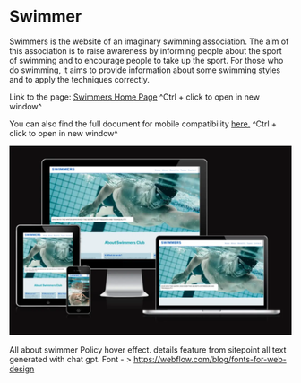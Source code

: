 # Swimmer

<p>Swimmers is the website of an imaginary swimming association. The aim of this association is to raise awareness by informing people about the sport of swimming and to encourage people to take up the sport. For those who do swimming, it aims to provide information about some swimming styles and to apply the techniques correctly. </p>

<p>Link to the page: <a href="https://mdurmus.github.io/swimmer/" title="Live link" target="_blank">Swimmers Home Page</a> ^Ctrl + click to open in new window^</p>

<p>You can also find the full document for mobile compatibility <a href="http://www.responsinator.com/?url=mdurmus.github.io%2Fswimmer%2F" title="Full responsive test result" target="_blank">here.</a> ^Ctrl + click to open in new window^</p>

<img src="docs/readme_images/responsive_result.webp" alt="Responsive Validation Image">








All about swimmer
Policy hover effect.
details feature from sitepoint
all text generated with chat gpt.
Font - > https://webflow.com/blog/fonts-for-web-design 
